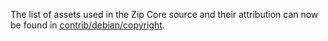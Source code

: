 The list of assets used in the Zip Core source and their attribution can now be found in [contrib/debian/copyright](../contrib/debian/copyright).
